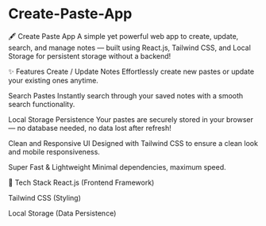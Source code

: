 # Create-Paste-App
🖋️ Create Paste App
A simple yet powerful web app to create, update, search, and manage notes — built using React.js, Tailwind CSS, and Local Storage for persistent storage without a backend!

✨ Features
Create / Update Notes
Effortlessly create new pastes or update your existing ones anytime.

Search Pastes
Instantly search through your saved notes with a smooth search functionality.

Local Storage Persistence
Your pastes are securely stored in your browser — no database needed, no data lost after refresh!

Clean and Responsive UI
Designed with Tailwind CSS to ensure a clean look and mobile responsiveness.

Super Fast & Lightweight
Minimal dependencies, maximum speed.

🚀 Tech Stack
React.js (Frontend Framework)

Tailwind CSS (Styling)

Local Storage (Data Persistence)

